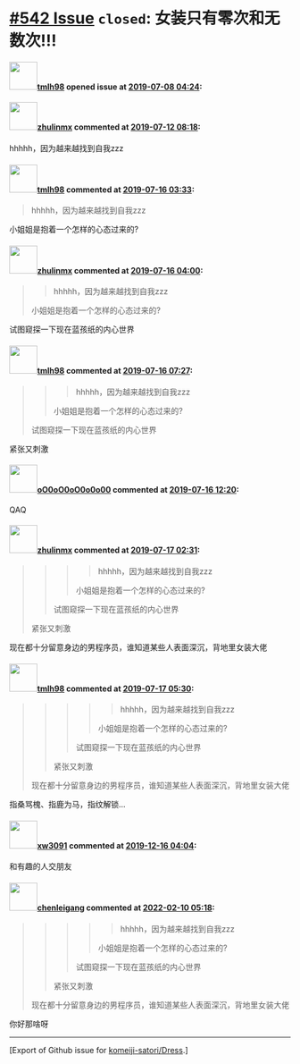 # [\#542 Issue](https://github.com/komeiji-satori/Dress/issues/542) `closed`: 女装只有零次和无数次!!!

#### <img src="https://avatars.githubusercontent.com/u/41294459?u=6b08095dca3434b03ac75b8fd0a195cd494bed5f&v=4" width="50">[tmlh98](https://github.com/tmlh98) opened issue at [2019-07-08 04:24](https://github.com/komeiji-satori/Dress/issues/542):



#### <img src="https://avatars.githubusercontent.com/u/18437189?u=c6c91da23b962a8a01e807083d3fd33ba33d440a&v=4" width="50">[zhulinmx](https://github.com/zhulinmx) commented at [2019-07-12 08:18](https://github.com/komeiji-satori/Dress/issues/542#issuecomment-510796517):

hhhhh，因为越来越找到自我zzz

#### <img src="https://avatars.githubusercontent.com/u/41294459?u=6b08095dca3434b03ac75b8fd0a195cd494bed5f&v=4" width="50">[tmlh98](https://github.com/tmlh98) commented at [2019-07-16 03:33](https://github.com/komeiji-satori/Dress/issues/542#issuecomment-511651133):

> hhhhh，因为越来越找到自我zzz

小姐姐是抱着一个怎样的心态过来的?

#### <img src="https://avatars.githubusercontent.com/u/18437189?u=c6c91da23b962a8a01e807083d3fd33ba33d440a&v=4" width="50">[zhulinmx](https://github.com/zhulinmx) commented at [2019-07-16 04:00](https://github.com/komeiji-satori/Dress/issues/542#issuecomment-511655505):




> > hhhhh，因为越来越找到自我zzz
> 
> 小姐姐是抱着一个怎样的心态过来的?

试图窥探一下现在蓝孩纸的内心世界

#### <img src="https://avatars.githubusercontent.com/u/41294459?u=6b08095dca3434b03ac75b8fd0a195cd494bed5f&v=4" width="50">[tmlh98](https://github.com/tmlh98) commented at [2019-07-16 07:27](https://github.com/komeiji-satori/Dress/issues/542#issuecomment-511699785):

> > > hhhhh，因为越来越找到自我zzz
> > 
> > 
> > 小姐姐是抱着一个怎样的心态过来的?
> 
> 试图窥探一下现在蓝孩纸的内心世界

紧张又刺激

#### <img src="https://avatars.githubusercontent.com/u/10877157?u=c505fc6c34f52869d18fe60ffedb4f3a6f58f135&v=4" width="50">[oO0oO0oO0o0o00](https://github.com/oO0oO0oO0o0o00) commented at [2019-07-16 12:20](https://github.com/komeiji-satori/Dress/issues/542#issuecomment-511792291):

QAQ

#### <img src="https://avatars.githubusercontent.com/u/18437189?u=c6c91da23b962a8a01e807083d3fd33ba33d440a&v=4" width="50">[zhulinmx](https://github.com/zhulinmx) commented at [2019-07-17 02:31](https://github.com/komeiji-satori/Dress/issues/542#issuecomment-512076234):

> > > > hhhhh，因为越来越找到自我zzz
> > > 
> > > 
> > > 小姐姐是抱着一个怎样的心态过来的?
> > 
> > 
> > 试图窥探一下现在蓝孩纸的内心世界
> 
> 紧张又刺激

现在都十分留意身边的男程序员，谁知道某些人表面深沉，背地里女装大佬

#### <img src="https://avatars.githubusercontent.com/u/41294459?u=6b08095dca3434b03ac75b8fd0a195cd494bed5f&v=4" width="50">[tmlh98](https://github.com/tmlh98) commented at [2019-07-17 05:30](https://github.com/komeiji-satori/Dress/issues/542#issuecomment-512108136):

> > > > > hhhhh，因为越来越找到自我zzz
> > > > 
> > > > 
> > > > 小姐姐是抱着一个怎样的心态过来的?
> > > 
> > > 
> > > 试图窥探一下现在蓝孩纸的内心世界
> > 
> > 
> > 紧张又刺激
> 
> 现在都十分留意身边的男程序员，谁知道某些人表面深沉，背地里女装大佬

指桑骂槐、指鹿为马，指纹解锁...

#### <img src="https://avatars.githubusercontent.com/u/42858953?v=4" width="50">[xw3091](https://github.com/xw3091) commented at [2019-12-16 04:04](https://github.com/komeiji-satori/Dress/issues/542#issuecomment-565896482):

和有趣的人交朋友

#### <img src="https://avatars.githubusercontent.com/u/24269881?v=4" width="50">[chenleigang](https://github.com/chenleigang) commented at [2022-02-10 05:18](https://github.com/komeiji-satori/Dress/issues/542#issuecomment-1034503801):

> > > > > hhhhh，因为越来越找到自我zzz
> > > > 
> > > > 
> > > > 小姐姐是抱着一个怎样的心态过来的?
> > > 
> > > 
> > > 试图窥探一下现在蓝孩纸的内心世界
> > 
> > 紧张又刺激
> 
> 现在都十分留意身边的男程序员，谁知道某些人表面深沉，背地里女装大佬

你好那啥呀


-------------------------------------------------------------------------------



[Export of Github issue for [komeiji-satori/Dress](https://github.com/komeiji-satori/Dress).]
